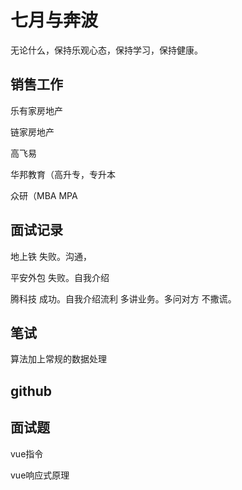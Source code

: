 # 七月与奔波

无论什么，保持乐观心态，保持学习，保持健康。

## 销售工作

乐有家房地产

链家房地产

高飞易

华邦教育（高升专，专升本

众研（MBA MPA

## 面试记录 

地上铁 失败。沟通，

平安外包 失败。自我介绍

腾科技 成功。自我介绍流利 多讲业务。多问对方 不撒谎。
## 笔试

算法加上常规的数据处理
## github

## 面试题

vue指令

vue响应式原理


